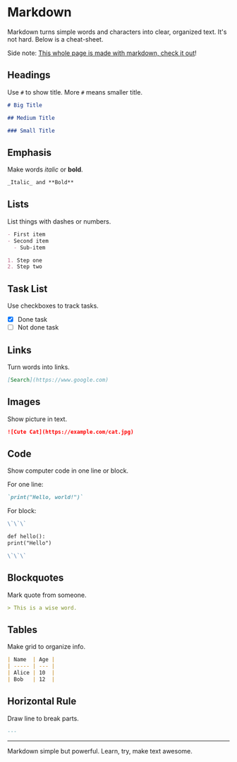 # Markdown

Markdown turns simple words and characters into clear, organized text. It's not hard. Below is a cheat-sheet.

Side note: [This whole page is made with markdown, check it out](https://github.com/JuiceMitApfelnDrin/CodinCod/blob/main/libs/frontend/src/content/learn/markdown/README.md)!

## Headings

Use `#` to show title. More `#` means smaller title.

```markdown
# Big Title

## Medium Title

### Small Title
```

## Emphasis

Make words _italic_ or **bold**.

```markdown
_Italic_ and **Bold**
```

## Lists

List things with dashes or numbers.

```markdown
- First item
- Second item
  - Sub-item

1. Step one
2. Step two
```

## Task List

Use checkboxes to track tasks.

- [x] Done task
- [ ] Not done task

## Links

Turn words into links.

```markdown
[Search](https://www.google.com)
```

## Images

Show picture in text.

```markdown
![Cute Cat](https://example.com/cat.jpg)
```

## Code

Show computer code in one line or block.

For one line:

```markdown
`print("Hello, world!")`
```

For block:

```markdown
\`\`\`

def hello():
print("Hello")

\`\`\`
```

## Blockquotes

Mark quote from someone.

```markdown
> This is a wise word.
```

## Tables

Make grid to organize info.

```markdown
| Name  | Age |
| ----- | --- |
| Alice | 10  |
| Bob   | 12  |
```

## Horizontal Rule

Draw line to break parts.

```markdown
---
```

---

Markdown simple but powerful. Learn, try, make text awesome.
